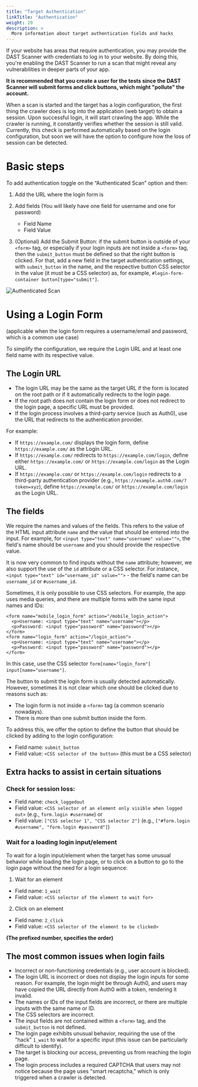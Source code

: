 ```yaml
---
title: "Target Authentication"
linkTitle: "Authentication"
weight: 20
description: >
  More information about target authentication fields and hacks
---
```


If your website has areas that require authentication, you may provide the DAST Scanner with credentials to log in to your website. By doing this, you're enabling the DAST Scanner to run a scan that might reveal any vulnerabilities in deeper parts of your app.

**It is recommended that you create a user for the tests since the DAST Scanner will submit forms and click buttons, which might "pollute" the account.**

When a scan is started and the target has a login configuration, the first thing the crawler does is log into the application (web target) to obtain a session. Upon successful login, it will start crawling the app. While the crawler is running, it constantly verifies whether the session is still valid. Currently, this check is performed automatically based on the login configuration, but soon we will have the option to configure how the loss of session can be detected.

# Basic steps

To add authentication toggle on the “Authenticated Scan” option and then:

1. Add the URL where the login form is
2. Add fields (You will likely have one field for username and one for password)
    - Field Name
    - Field Value

3. (Optional) Add the Submit Button: if the submit button is outside of your `<form>` tag, or especially if your login
inputs are not inside a `<form>` tag, then the `submit_button` must be defined so that the right button is clicked.
For that, add a new field in the target authentication settings, with `submit_button` in the name, and the respective
button CSS selector in the value (it must be a CSS selector) as, for example, `#login-form-container button[type="submit"]`.


![Authenticated Scan](/deepdive/scans/3_AuthenticatedScan.png "Authenticated Scan")<br>


# Using a Login Form

(applicable when the login form requires a username/email and password, which is a common use case)

To simplify the configuration, we require the Login URL and at least one field name with its respective value.

## The Login URL

- The login URL may be the same as the target URL if the form is located on the root path or if it automatically redirects to the login page.
- If the root path does not contain the login form or does not redirect to the login page, a specific URL must be provided.
- If the login process involves a third-party service (such as Auth0), use the URL that redirects to the authentication provider.

For example:
- If `https://example.com/` displays the login form, define `https://example.com/` as the Login URL.
- If `https://example.com/` redirects to `https://example.com/login`, define either `https://example.com/` or `https://example.com/login` as the Login URL.
- If `https://example.com/` or `https://example.com/login` redirects to a third-party authentication provider (e.g., `https://example.auth0.com/?token=xyz`), define `https://example.com/` or `https://example.com/login` as the Login URL.


## The fields

We require the names and values of the fields. This refers to the value of the HTML input attribute `name` and the value that should be entered into the input. For example, for `<input type="text" name="username" value="">`, the field's name should be `username` and you should provide the respective value.

It is now very common to find inputs without the `name` attribute; however, we also support the use of the `id` attribute or a CSS selector. For instance, `<input type="text" id="username_id" value="">` - the field's name can be `username_id` or `#username_id`.

Sometimes, it is only possible to use CSS selectors. For example, the app uses media queries, and there are multiple forms with the same input names and IDs:

```
<form name="mobile_login_form" action="/mobile_login_action">
  <p>Username: <input type="text" name="username"></p>
  <p>Password: <input type="password" name="password"></p>
</form>
<form name="login_form" action="/login_action">
  <p>Username: <input type="text" name="username"></p>
  <p>Password: <input type="password" name="password"></p>
</form>
```

In this case, use the CSS selector `form[name="login_form"] input[name="username"]`.

The button to submit the login form is usually detected automatically. However, sometimes it is not clear which one should be clicked due to reasons such as:
- The login form is not inside a `<form>` tag (a common scenario nowadays).
- There is more than one submit button inside the form.

To address this, we offer the option to define the button that should be clicked by adding to the login configuration:
- Field name: `submit_button`
- Field value: `<CSS selector of the button>` (this must be a CSS selector)

## Extra hacks to assist in certain situations

### Check for session loss:

- Field name: `check_loggedout`
- Field value: `<CSS selector of an element only visible when logged out>` (e.g., `form.login #username`) or
- Field value: `["CSS selector 1", "CSS selector 2"]` (e.g., `["#form.login #username", "form.login #password"]`)

### Wait for a loading login input/element

To wait for a login input/element when the target has some unusual behavior while loading the login page, or to click on a button to go to the login page without the need for a login sequence:

1. Wait for an element
  - Field name: `1_wait`
  - Field value: `<CSS selector of the element to wait for>`

2. Click on an element
  - Field name: `2_click`
  - Field value: `<CSS selector of the element to be clicked>`

**(The prefixed number, specifies the order)**

## The most common issues when login fails

- Incorrect or non-functioning credentials (e.g., user account is blocked).
- The login URL is incorrect or does not display the login inputs for some reason. For example, the login might be through Auth0, and users may have copied the URL directly from Auth0 with a token, rendering it invalid.
- The names or IDs of the input fields are incorrect, or there are multiple inputs with the same name or ID.
- The CSS selectors are incorrect.
- The input fields are not contained within a `<form>` tag, and the `submit_button` is not defined.
- The login page exhibits unusual behavior, requiring the use of the "hack" `1_wait` to wait for a specific input (this issue can be particularly difficult to identify).
- The target is blocking our access, preventing us from reaching the login page.
- The login process includes a required CAPTCHA that users may not notice because the page uses "smart recaptcha," which is only triggered when a crawler is detected.
